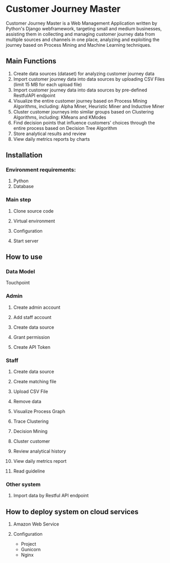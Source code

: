 # Customer Journey Master
Customer Journey Master is a Web Management Application written by Python's Django webframework, targeting small and medium businesses, assisting them in collecting and managing customer journey data from multiple sources and channels in one place, analyzing and exploiting the journey based on Process Mining and Machine Learning techniques.

## Main Functions
  1. Create data sources (dataset) for analyzing customer journey data
  2. Import customer journey data into data sources by uploading CSV Files (limit 15 MB for each upload file)
  3. Import customer journey data into data sources by pre-defined RestfulAPI endpoint
  4. Visualize the entire customer journey based on Process Mining Algorithms, including: Alpha Miner, Heuristic Miner and Inductive Miner
  5. Cluster customer journeys into similar groups based on Clustering Algorithms, including: KMeans and KModes
  6. Find decision points that influence customers' choices through the entire process based on Decision Tree Algorithm
  7. Store analytical results and review
  8. View daily metrics reports by charts 

## Installation
  ### Environment requirements:
   1. Python
   2. Database
  ### Main step
   1. Clone source code
   
   2. Virtual environment
   
   3. Configuration
   
   4. Start server
  
## How to use
  ### Data Model
   Touchpoint
  ### Admin
   1. Create admin account
   
   2. Add staff account
  
   3. Create data source
   
   4. Grant permission 
   
   5. Create API Token
  ### Staff
   1. Create data source
   
   2. Create matching file
   
   3. Upload CSV File
   
   4. Remove data
   
   5. Visualize Process Graph
   
   6. Trace Clustering
   
   7. Decision Mining
   
   8. Cluster customer
   
   9. Review analytical history
   
   10. View daily metrics report
   
   11. Read guideline
  ### Other system
   1. Import data by Restful API endpoint
  
 ## How to deploy system on cloud services
   1. Amazon Web Service
   
   2. Configuration
      - Project
      - Gunicorn
      - Nginx

  
    
    
